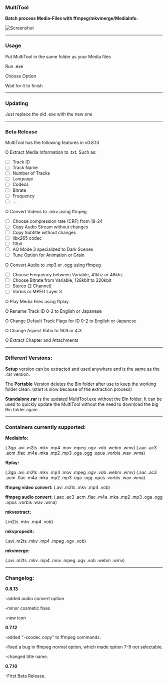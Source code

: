 ### MultiTool
**Batch process Media-Files with ffmpeg/mkvmerge/MediaInfo.**


![Screenshot](https://user-images.githubusercontent.com/107532220/174289562-497e83b4-2577-4acc-af0a-2d7dd0910d59.png)


_________________________________________________________________

### Usage

Put MultiTool in the same folder as your Media files

Run .exe

Choose Option

Wait for it to finish
_________________________________________________________________

### Updating

Just replace the old .exe with the new one
_________________________________________________________________

### Beta Release

MultiTool has the following features in v0.8.13

O  Extract Media Information to .txt. Such as:
- [ ]    Track ID
- [ ]    Track Name
- [ ]    Number of Tracks
- [ ]    Language
- [ ]    Codecs
- [ ]    Bitrate
- [ ]    Frequency
- [ ]    ...

O  Convert Videos to .mkv using ffmpeg
- [ ]    Choose compression rate (CRF) from 18-24
- [ ]    Copy Audio Stream without changes
- [ ]    Copy Subtitle without changes
- [ ]    libx265 codec
- [ ]    10bit
- [ ]    AQ Mode 3 specialized to Dark Scenes
- [ ]    Tune Option for Animation or Grain

O  Convert Audio to .mp3 or .ogg using ffmpeg
- [ ]    Choose Frequency between Variable, 41khz or 48khz 
- [ ]    Choose Bitrate from Variable, 128kbit to 320kbit
- [ ]    Stereo (2 Channel)
- [ ]    Vorbis or MPEG Layer 3

O  Play Media Files using ffplay

O  Rename Track ID 0-2 to English or Japanese

O  Change Default Track Flags for ID 0-2 to English or Japanese   

O  Change Aspect Ratio to 16:9 or 4:3

O  Extract Chapter and Attachments
_________________________________________________________________

### Different Versions:
**Setup** version can be extracted and used anywhere and is the same as the .rar version.

The **Portable** Version deletes the Bin folder after use to keep the working folder clean.
(start is slow because of the extraction process)

**Standalone.rar** is the updated MultiTool.exe without the Bin folder. It can be used to quickly update the MultiTool
without the need to download the big Bin folder again. 
_________________________________________________________________

### Containers currently supported:
**MediaInfo:**
 
(.3gp .avi .m2ts .mkv .mp4 .mov .mpeg .ogv .vob .webm .wmv)
(.aac .ac3 .acm .flac .m4a .mka .mp2 .mp3 .oga .ogg .opus .vorbis .wav .wma)


**ffplay:**

(.3gp .avi .m2ts .mkv .mp4 .mov .mpeg .ogv .vob .webm .wmv)
(.aac .ac3 .acm .flac .m4a .mka .mp2 .mp3 .oga .ogg .opus .vorbis .wav .wma)


**ffmpeg video convert:**
(.avi .m2ts .mkv .mp4 .vob)


**ffmpeg audio convert:**
(.aac .ac3 .acm .flac .m4a .mka .mp2 .mp3 .oga .ogg .opus .vorbis .wav .wma)


**mkvextract:**
 
(.m2ts .mkv .mp4  .vob)


**mkvpropedit:**
 
(.avi .m2ts .mkv .mp4 .mpeg .ogv .vob) 


**mkvmerge:**
 
(.avi .m2ts .mkv .mp4 .mov .mpeg .ogv .vob .webm .wmv)  
_________________________________________________________________

### Changelog:


**0.8.13**

-added audio convert option

-minor cosmetic fixes

-new icon


**0.7.12**

-added "-scodec copy" to ffmpeg commands.

-fixed a bug in ffmpeg normal option, which made option 7-9 not selectable.

-changed title name.


**0.7.10**

-First Beta Release.
